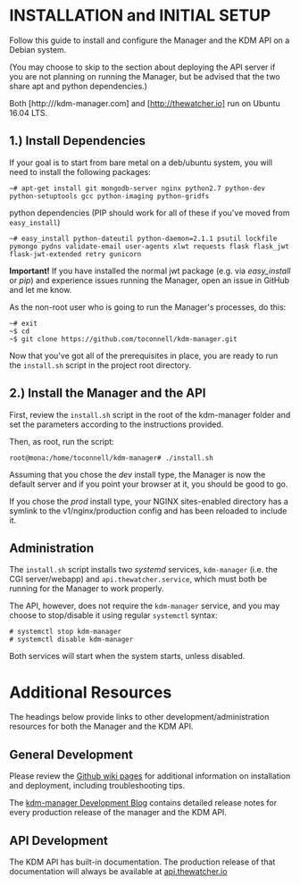 #   INSTALLATION and INITIAL SETUP
Follow this guide to install and configure the Manager and the KDM API on a
Debian system. 

(You may choose to skip to the section about deploying the API server if you are
not planning on running the Manager, but be advised that the two share apt and
python dependencies.)

Both [http:///kdm-manager.com] and [http://thewatcher.io] run on Ubuntu 16.04 LTS.


## 1.) Install Dependencies 

If your goal is to start from bare metal on a deb/ubuntu system, you will need
to install the following packages:

    ~# apt-get install git mongodb-server nginx python2.7 python-dev python-setuptools gcc python-imaging python-gridfs


python dependencies (PIP should work for all of these if you've moved from `easy_install`)

    ~# easy_install python-dateutil python-daemon=2.1.1 psutil lockfile pymongo pydns validate-email user-agents xlwt requests flask flask_jwt flask-jwt-extended retry gunicorn

**Important!** If you have installed the normal jwt package (e.g. via *easy_install*
or *pip*) and experience issues running the Manager, open an issue in GitHub and
let me know.

As the non-root user who is going to run the Manager's processes, do this:

    ~# exit
    ~$ cd
    ~$ git clone https://github.com/toconnell/kdm-manager.git 

Now that you've got all of the prerequisites in place, you are ready to run the
`install.sh` script in the project root directory.


## 2.) Install the Manager and the API

First, review the `install.sh` script in the root of the kdm-manager folder and
set the parameters according to the instructions provided.

Then, as root, run the script:

	root@mona:/home/toconnell/kdm-manager# ./install.sh

Assuming that you chose the *dev* install type, the Manager is now the default 
server and if you point your browser at it, you should be good to go.

If you chose the *prod* install type, your NGINX sites-enabled directory has a
symlink to the v1/nginx/production config and has been reloaded to include it.


## Administration

The `install.sh` script installs two *systemd* services, `kdm-manager` (i.e. the
CGI server/webapp) and `api.thewatcher.service`, which must both be running for
the Manager to work properly.

The API, however, does not require the `kdm-manager` service, and you may choose
to stop/disable it using regular `systemctl` syntax:

    # systemctl stop kdm-manager
    # systemctl disable kdm-manager

Both services will start when the system starts, unless disabled.


# Additional Resources

The headings below provide links to other development/administration resources
for both the Manager and the KDM API.

## General Development

Please review the [Github wiki pages](https://github.com/toconnell/kdm-manager/wiki)
for additional information on installation and deployment, including
troubleshooting tips.

The [kdm-manager Development Blog](http://blog.kdm-manager.com) contains detailed
release notes for every production release of the manager and the KDM API.

## API Development

The KDM API has built-in documentation. The production release of that documentation
will always be available at [api.thewatcher.io](http://api.thewatcher.io)


